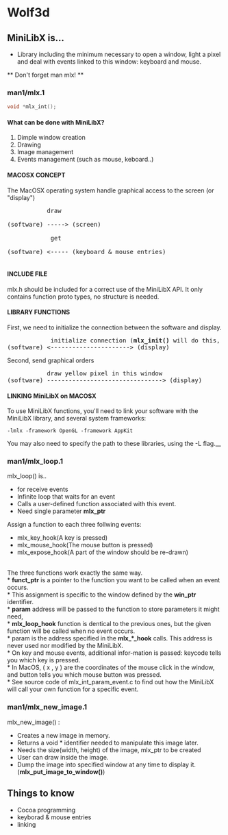 # Wolf3d

## MiniLibX is...
- Library including the minimum necessary to open a window, light a pixel and deal with events linked to this window: keyboard and mouse. 

** Don't forget man mlx! **  

### man1/mlx.1
```c
void *mlx_int();
```
#### What can be done with MiniLibX?
1. Dimple window creation
2. Drawing
3. Image management
4. Events management (such as mouse, keboard..)

#### MACOSX CONCEPT

The MacOSX operating system handle graphical access to the screen (or "display")<br>

<pre>           draw<br>
(software) -----> (screen)<br>
            get<br>
(software) <----- (keyboard & mouse entries)<br>
</pre>
#### INCLUDE FILE

mlx.h should be included for a correct use of the MiniLibX API. It only contains function proto types, no structure is needed.

#### LIBRARY FUNCTIONS

First, we need to initialize the connection between the software and display.<br>
<pre>
            initialize connection (<b>mlx_init()</b> will do this, and return a identifier for further calls.)
(software) <----------------------> (display)
</pre>
Second, send graphical orders
<pre>
           draw yellow pixel in this window
(software) --------------------------------> (display)
</pre>

#### LINKING MiniLibX on MACOSX
To use MiniLibX functions, you'll need to link your software with the MiniLibX library, and several system frameworks:
```
-lmlx -framework OpenGL -framework AppKit
```
You may also need to specify the path to these libraries, using the -L flag.__

### man1/mlx_loop.1

mlx_loop() is..
- for receive events
- Infinite loop that waits for an event
- Calls a user-defined function associated with this event.
- Need single parameter **mlx_ptr**

Assign a function to each three follwing events:
- mlx_key_hook(A key is pressed)
- mlx_mouse_hook(The mouse button is pressed)
- mlx_expose_hook(A part of the window should be re-drawn)
<br>
The three functions work exactly the same way.<br>
* <b>funct_ptr</b> is a pointer to the function you want to be called when an event occurs.<br>
* This assignment is specific to the window defined by the <b>win_ptr</b> identifier.<br>
* <b>param</b> address will be passed to the function to store parameters it might need,<br>
* <b>mlx_loop_hook</b> function is dentical to the previous ones, but the given function will be called when no event occurs.<br>
* param is the address specified in the <b>mlx_*_hook</b> calls. This address is never used nor modified by the MiniLibX. <br>
* On key and mouse events, additional infor-mation  is  passed:  keycode tells you which key is pressed.<br>
* In MacOS, ( x , y ) are the coordinates of the mouse click in the window, and button tells you which mouse button was pressed.<br/>
* See source code of mlx_int_param_event.c to find out how the MiniLibX will call your own function for a specific event.<br/>

### man1/mlx_new_image.1
mlx_new_image() :
- Creates a new image in memory.
- Returns a void * identifier needed to manipulate this image later.
- Needs the size(width, height) of the image, mlx_ptr to be created
- User can draw inside the image.
- Dump the image into specified window at any time to display it.(**mlx_put_image_to_window()**)



## Things to know
* Cocoa programming
* keyborad & mouse entries
* linking
